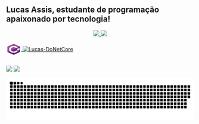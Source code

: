 ## Lucas Assis, estudante de programação apaixonado por tecnologia!
<div align="center">
  <a href="https://github.com/lucasassisc">
  <img height="180em" src="https://github-readme-stats.vercel.app/api?username=lucasassisc&show_icons=true&theme=dark&include_all_commits=true&count_private=true"/>
  <img height="180em" src="https://github-readme-stats.vercel.app/api/top-langs/?username=lucasassisc&layout=compact&langs_count=7&theme=dark"/>
</div>
<div style="display: inline_block"><br>
  <img align="center" alt="Lucas-Csharp" height="30" width="40" src="https://raw.githubusercontent.com/devicons/devicon/master/icons/csharp/csharp-original.svg">
  <img align="center" alt="Lucas-DoNetCore" height="30" width="40" src="https://cdn.jsdelivr.net/gh/devicons/devicon/icons/dotnetcore/dotnetcore-original.svg" />
</div> 
  
  ##
  
<div> 
<a href = "mailto:lucasa.assisp@gmail.com"><img src="https://img.shields.io/badge/-Gmail-%23333?style=for-the-badge&logo=gmail&logoColor=white" target="_blank"></a>
  <a href="https://www.linkedin.com/in/assislucas" target="_blank"><img src="https://img.shields.io/badge/-LinkedIn-%230077B5?style=for-the-badge&logo=linkedin&logoColor=white" target="_blank"></a> 
 
  ![Snake animation](https://github.com/lucasassisc/lucasassisc/blob/output/github-contribution-grid-snake.svg)
 
</div>
